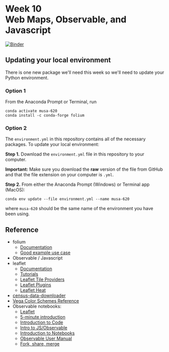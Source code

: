 # Week 10<br>Web Maps, Observable, and Javascript

[![Binder](https://mybinder.org/badge_logo.svg)](https://mybinder.org/v2/gh/MUSA-620-Spring-2019/week-10/master?filepath=lecture-10.ipynb)

## Updating your local environment

There is one new package we'll need this week so we'll need
to update your Python environment.

### Option 1

From the Anaconda Prompt or Terminal, run

```
conda activate musa-620
conda install -c conda-forge folium
```

### Option 2

The `environment.yml` in this repository
contains all of the necessary packages. To update your local environment:

**Step 1.** Download the `environment.yml` file in this repository to your computer.

**Important:** Make sure you download the **raw** version of the file from GitHub and that the file extension on your computer is `.yml`.

**Step 2.** From either the Anaconda Prompt (Windows) or Terminal app (MacOS):

```
conda env update --file environment.yml --name musa-620
```

where `musa-620` should be the same name of the environment you have been using.

## Reference

- folium
  - [Documentation](https://python-visualization.github.io/folium/index.html#)
  - [Good example use case](http://andrewgaidus.com/leaflet_webmaps_python/)
- Observable / Javascript
- leaflet
  - [Documentation](https://leafletjs.com/reference-1.4.0.html)
  - [Tutorials](https://leafletjs.com/examples.html)
  - [Leaflet Tile Providers](https://leaflet-extras.github.io/leaflet-providers/preview/)
  - [Leaflet Plugins](https://leafletjs.com/plugins.html)
  - [Leaflet Heat](https://github.com/Leaflet/Leaflet.heat)
- [census-data-downloader](https://github.com/datadesk/census-data-downloader)
- [Vega Color Schemes Reference](https://vega.github.io/vega/docs/schemes/#reference)
- Observable notebooks:
  - [Leaflet](https://observablehq.com/@nickhand/leaflet)
  - [5-minute introduction](https://observablehq.com/@observablehq/five-minute-introduction)
  - [Introduction to Code](https://observablehq.com/@observablehq/introduction-to-code)
  - [Intro to JS/Observable](https://observablehq.com/@nickhand/a-minimal-introduction-to-javascript-and-observable)
  - [Introduction to Notebooks](https://observablehq.com/@observablehq/introduction-to-notebooks)
  - [Observable User Manual](https://observablehq.com/@observablehq/observable-user-manual)
  - [Fork, share, merge](https://observablehq.com/@observablehq/fork-share-merge)
